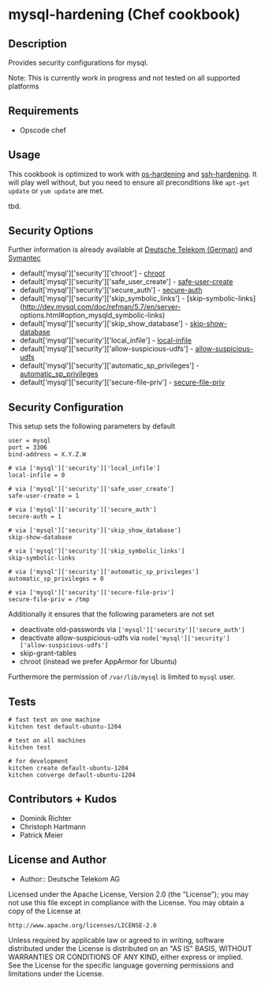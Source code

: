 # mysql-hardening (Chef cookbook)

## Description

Provides security configurations for mysql.

Note: This is currently work in progress and not tested on all supported platforms

## Requirements

* Opscode chef

## Usage

This cookbook is optimized to work with [os-hardening](https://github.com/TelekomLabs/chef-os-hardening) and [ssh-hardening](https://github.com/TelekomLabs/chef-ssh-hardening). It will play well without, but you need to ensure all preconditions like `apt-get update` or `yum update` are met.

tbd.

## Security Options

Further information is already available at [Deutsche Telekom (German)](http://www.telekom.com/static/-/155996/7/technische-sicherheitsanforderungen-si) and [Symantec](http://www.symantec.com/connect/articles/securing-mysql-step-step) 

 * default['mysql']['security']['chroot'] - [chroot](http://dev.mysql.com/doc/refman/5.7/en/server-options.html#option_mysqld_chroot)
 * default['mysql']['security']['safe_user_create'] - [safe-user-create](http://dev.mysql.com/doc/refman/5.7/en/server-options.html#option_mysqld_safe-user-create)
 * default['mysql']['security']['secure_auth'] - [secure-auth](http://dev.mysql.com/doc/refman/5.7/en/server-options.html#option_mysqld_secure-auth)
 * default['mysql']['security']['skip_symbolic_links'] - [skip-symbolic-links](http://dev.mysql.com/doc/refman/5.7/en/server-
    options.html#option_mysqld_symbolic-links)
 * default['mysql']['security']['skip_show_database'] - [skip-show-database](http://dev.mysql.com/doc/refman/5.7/en/server-options.html#option_mysqld_skip-show-database)
 * default['mysql']['security']['local_infile'] - [local-infile](http://dev.mysql.com/doc/refman/5.7/en/server-system-variables.html#sysvar_local_infile)
 * default['mysql']['security']['allow-suspicious-udfs'] - [allow-suspicious-udfs](https://dev.mysql.com/doc/refman/5.7/en/server-options.html#option_mysqld_allow-suspicious-udfs)
 * default['mysql']['security']['automatic_sp_privileges'] - [automatic_sp_privileges](https://dev.mysql.com/doc/refman/5.7/en/server-system-variables.html#sysvar_automatic_sp_privileges)
 * default['mysql']['security']['secure-file-priv'] - [secure-file-priv](https://dev.mysql.com/doc/refman/5.7/en/server-options.html#option_mysqld_secure-file-priv)

## Security Configuration

This setup sets the following parameters by default

    user = mysql
    port = 3306
    bind-address = X.Y.Z.W

    # via ['mysql']['security']['local_infile']
    local-infile = 0

    # via ['mysql']['security']['safe_user_create']
    safe-user-create = 1

    # via ['mysql']['security']['secure_auth']
    secure-auth = 1

    # via ['mysql']['security']['skip_show_database']
    skip-show-database

    # via ['mysql']['security']['skip_symbolic_links']
    skip-symbolic-links

    # via ['mysql']['security']['automatic_sp_privileges']
    automatic_sp_privileges = 0

    # via ['mysql']['security']['secure-file-priv']
    secure-file-priv = /tmp


Additionally it ensures that the following parameters are not set

 * deactivate old-passwords via `['mysql']['security']['secure_auth']`
 * deactivate allow-suspicious-udfs via `node['mysql']['security']['allow-suspicious-udfs']`
 * skip-grant-tables
 * chroot (instead we prefer AppArmor for Ubuntu)

Furthermore the permission of `/var/lib/mysql` is limited to `mysql` user.

## Tests

    # fast test on one machine
    kitchen test default-ubuntu-1204

    # test on all machines
    kitchen test

    # for development
    kitchen create default-ubuntu-1204
    kitchen converge default-ubuntu-1204


## Contributors + Kudos

* Dominik Richter
* Christoph Hartmann
* Patrick Meier

## License and Author

* Author:: Deutsche Telekom AG

Licensed under the Apache License, Version 2.0 (the "License");
you may not use this file except in compliance with the License.
You may obtain a copy of the License at

    http://www.apache.org/licenses/LICENSE-2.0

Unless required by applicable law or agreed to in writing, software
distributed under the License is distributed on an "AS IS" BASIS,
WITHOUT WARRANTIES OR CONDITIONS OF ANY KIND, either express or implied.
See the License for the specific language governing permissions and
limitations under the License.
